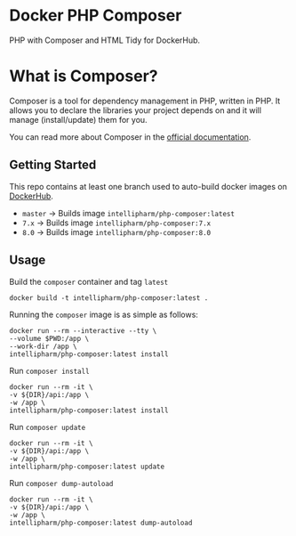 # Docker PHP Composer

PHP with Composer and HTML Tidy for DockerHub.

# What is Composer?

Composer is a tool for dependency management in PHP, written in PHP. It allows you to declare the libraries your project depends on and it will manage (install/update) them for you.

You can read more about Composer in the [official documentation](https://getcomposer.org/doc/).

## Getting Started

This repo contains at least one branch used to auto-build docker images on [DockerHub](https://hub.docker.com/r/intellipharm/php-composer).

* `master` -> Builds image `intellipharm/php-composer:latest`
* `7.x` -> Builds image `intellipharm/php-composer:7.x`
* `8.0` -> Builds image `intellipharm/php-composer:8.0`

## Usage

Build the `composer` container and tag `latest`

``` shell
docker build -t intellipharm/php-composer:latest .
```

Running the `composer` image is as simple as follows:

``` shell
docker run --rm --interactive --tty \
--volume $PWD:/app \
--work-dir /app \
intellipharm/php-composer:latest install
```

Run `composer install`

``` shell
docker run --rm -it \
-v ${DIR}/api:/app \
-w /app \
intellipharm/php-composer:latest install
```

Run `composer update`

``` shell
docker run --rm -it \
-v ${DIR}/api:/app \
-w /app \
intellipharm/php-composer:latest update
```

Run `composer dump-autoload`

``` shell
docker run --rm -it \
-v ${DIR}/api:/app \
-w /app \
intellipharm/php-composer:latest dump-autoload
```
